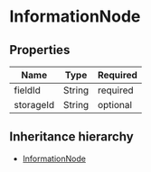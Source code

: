 

# InformationNode

## Properties

Name | Type | Required
-------- | -------- | --------
fieldId | String | required
storageId | String | optional




## Inheritance hierarchy


* [InformationNode](InformationNode.md)
